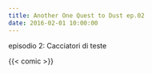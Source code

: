 ```yaml
---
title: Another One Quest to Dust ep.02
date: 2016-02-01 10:00:00
---
```

episodio 2: Cacciatori di teste
<!--more-->
{{< comic >}}
